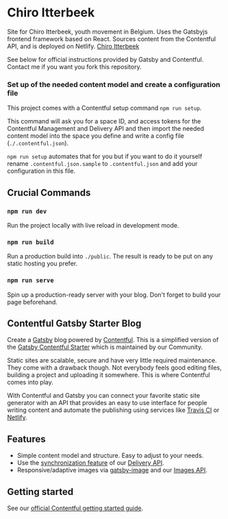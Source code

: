 # Chiro Itterbeek

Site for Chiro Itterbeek, youth movement in Belgium. Uses the Gatsbyjs frontend framework based on React. Sources content from the Contentful API, and is deployed on Netlify.
[Chiro Itterbeek](https://wwww.chiroitterbeek.be/)

See below for official instructions provided by Gatsby and Contentful. Contact me if you want you fork this repository.

### Set up of the needed content model and create a configuration file

This project comes with a Contentful setup command `npm run setup`.

This command will ask you for a space ID, and access tokens for the Contentful Management and Delivery API and then import the needed content model into the space you define and write a config file (`./.contentful.json`).

`npm run setup` automates that for you but if you want to do it yourself rename `.contentful.json.sample` to `.contentful.json` and add your configuration in this file.

## Crucial Commands

### `npm run dev`

Run the project locally with live reload in development mode.

### `npm run build`

Run a production build into `./public`. The result is ready to be put on any static hosting you prefer.

### `npm run serve`

Spin up a production-ready server with your blog. Don't forget to build your page beforehand.

## Contentful Gatsby Starter Blog

Create a [Gatsby](http://gatsbyjs.com/) blog powered by [Contentful](https://www.contentful.com). This is a simplified version of the [Gatsby Contentful Starter](https://github.com/contentful-userland/gatsby-contentful-starter) which is maintained by our Community.

Static sites are scalable, secure and have very little required maintenance. They come with a drawback though. Not everybody feels good editing files, building a project and uploading it somewhere. This is where Contentful comes into play.

With Contentful and Gatsby you can connect your favorite static site generator with an API that provides an easy to use interface for people writing content and automate the publishing using services like [Travis CI](https://travis-ci.org/) or [Netlify](https://www.netlify.com/).

## Features

- Simple content model and structure. Easy to adjust to your needs.
- Use the [synchronization feature](https://www.contentful.com/developers/docs/references/content-delivery-api/#/reference/synchronization) of our [Delivery API](https://www.contentful.com/developers/docs/references/content-delivery-api/).
- Responsive/adaptive images via [gatsby-image](https://www.gatsbyjs.org/packages/gatsby-image/) and our [Images API](https://www.contentful.com/developers/docs/references/content-delivery-api/#/reference/synchronization/initial-synchronization-of-entries-of-a-specific-content-type).

## Getting started

See our [official Contentful getting started guide](https://www.contentful.com/developers/docs/tutorials/general/get-started/).